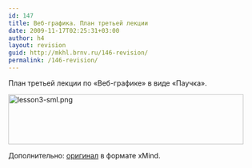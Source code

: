 ```yaml
---
id: 147
title: Веб-графика. План третьей лекции
date: 2009-11-17T02:25:31+03:00
author: h4
layout: revision
guid: http://mkhl.brnv.ru/146-revision/
permalink: /146-revision/
---
```

План третьей лекции по «Веб-графике» в виде «Паучка».

[<img src="http://mkhl.brnv.ru/wp-content/uploads/2009/11/lesson3-sml.png" alt="lesson3-sml.png" border="0" width="470" height="100" />](http://mkhl.brnv.ru/wp-content/uploads/2009/11/lesson3.png)

Дополнительно: [оригинал](http://mkhl.brnv.ru/wp-content/uploads/2009/11/lesson-3xmind.zip "lesson-3.xmind.zip") в формате xMind.